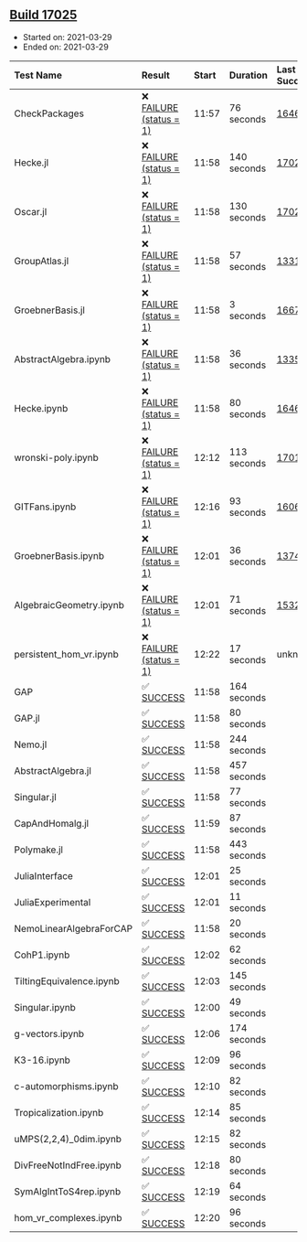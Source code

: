 ## [Build 17025](https://oscarci.mathematik.uni-kl.de/job/oscar/17025/)

* Started on: 2021-03-29
* Ended on: 2021-03-29

| Test Name    | Result | Start | Duration | Last Success | First Failure |
|:-------------|:-------|:------|:---------|:-------------|:--------------|
| CheckPackages | ❌ [FAILURE (status = 1)](https://oscarci.mathematik.uni-kl.de/job/oscar/17025/artifact/logs/build-17025/CheckPackages.log) | 11:57 | 76 seconds | [16463](https://oscarci.mathematik.uni-kl.de/job/oscar/16463/) | [16464](https://oscarci.mathematik.uni-kl.de/job/oscar/16464/) |
| Hecke.jl | ❌ [FAILURE (status = 1)](https://oscarci.mathematik.uni-kl.de/job/oscar/17025/artifact/logs/build-17025/Hecke.jl.log) | 11:58 | 140 seconds | [17022](https://oscarci.mathematik.uni-kl.de/job/oscar/17022/) | [17023](https://oscarci.mathematik.uni-kl.de/job/oscar/17023/) |
| Oscar.jl | ❌ [FAILURE (status = 1)](https://oscarci.mathematik.uni-kl.de/job/oscar/17025/artifact/logs/build-17025/Oscar.jl.log) | 11:58 | 130 seconds | [17022](https://oscarci.mathematik.uni-kl.de/job/oscar/17022/) | [17023](https://oscarci.mathematik.uni-kl.de/job/oscar/17023/) |
| GroupAtlas.jl | ❌ [FAILURE (status = 1)](https://oscarci.mathematik.uni-kl.de/job/oscar/17025/artifact/logs/build-17025/GroupAtlas.jl.log) | 11:58 | 57 seconds | [13311](https://oscarci.mathematik.uni-kl.de/job/oscar/13311/) | [13312](https://oscarci.mathematik.uni-kl.de/job/oscar/13312/) |
| GroebnerBasis.jl | ❌ [FAILURE (status = 1)](https://oscarci.mathematik.uni-kl.de/job/oscar/17025/artifact/logs/build-17025/GroebnerBasis.jl.log) | 11:58 | 3 seconds | [16676](https://oscarci.mathematik.uni-kl.de/job/oscar/16676/) | [16677](https://oscarci.mathematik.uni-kl.de/job/oscar/16677/) |
| AbstractAlgebra.ipynb | ❌ [FAILURE (status = 1)](https://oscarci.mathematik.uni-kl.de/job/oscar/17025/artifact/logs/build-17025/AbstractAlgebra.ipynb.log) | 11:58 | 36 seconds | [13355](https://oscarci.mathematik.uni-kl.de/job/oscar/13355/) | [13356](https://oscarci.mathematik.uni-kl.de/job/oscar/13356/) |
| Hecke.ipynb | ❌ [FAILURE (status = 1)](https://oscarci.mathematik.uni-kl.de/job/oscar/17025/artifact/logs/build-17025/Hecke.ipynb.log) | 11:58 | 80 seconds | [16463](https://oscarci.mathematik.uni-kl.de/job/oscar/16463/) | [16464](https://oscarci.mathematik.uni-kl.de/job/oscar/16464/) |
| wronski-poly.ipynb | ❌ [FAILURE (status = 1)](https://oscarci.mathematik.uni-kl.de/job/oscar/17025/artifact/logs/build-17025/wronski-poly.ipynb.log) | 12:12 | 113 seconds | [17010](https://oscarci.mathematik.uni-kl.de/job/oscar/17010/) | [17011](https://oscarci.mathematik.uni-kl.de/job/oscar/17011/) |
| GITFans.ipynb | ❌ [FAILURE (status = 1)](https://oscarci.mathematik.uni-kl.de/job/oscar/17025/artifact/logs/build-17025/GITFans.ipynb.log) | 12:16 | 93 seconds | [16068](https://oscarci.mathematik.uni-kl.de/job/oscar/16068/) | [16069](https://oscarci.mathematik.uni-kl.de/job/oscar/16069/) |
| GroebnerBasis.ipynb | ❌ [FAILURE (status = 1)](https://oscarci.mathematik.uni-kl.de/job/oscar/17025/artifact/logs/build-17025/GroebnerBasis.ipynb.log) | 12:01 | 36 seconds | [13748](https://oscarci.mathematik.uni-kl.de/job/oscar/13748/) | [13749](https://oscarci.mathematik.uni-kl.de/job/oscar/13749/) |
| AlgebraicGeometry.ipynb | ❌ [FAILURE (status = 1)](https://oscarci.mathematik.uni-kl.de/job/oscar/17025/artifact/logs/build-17025/AlgebraicGeometry.ipynb.log) | 12:01 | 71 seconds | [15322](https://oscarci.mathematik.uni-kl.de/job/oscar/15322/) | [15323](https://oscarci.mathematik.uni-kl.de/job/oscar/15323/) |
| persistent_hom_vr.ipynb | ❌ [FAILURE (status = 1)](https://oscarci.mathematik.uni-kl.de/job/oscar/17025/artifact/logs/build-17025/persistent_hom_vr.ipynb.log) | 12:22 | 17 seconds | unknown | unknown |
| GAP | ✅ [SUCCESS](https://oscarci.mathematik.uni-kl.de/job/oscar/17025/artifact/logs/build-17025/GAP.log) | 11:58 | 164 seconds |  |  |
| GAP.jl | ✅ [SUCCESS](https://oscarci.mathematik.uni-kl.de/job/oscar/17025/artifact/logs/build-17025/GAP.jl.log) | 11:58 | 80 seconds |  |  |
| Nemo.jl | ✅ [SUCCESS](https://oscarci.mathematik.uni-kl.de/job/oscar/17025/artifact/logs/build-17025/Nemo.jl.log) | 11:58 | 244 seconds |  |  |
| AbstractAlgebra.jl | ✅ [SUCCESS](https://oscarci.mathematik.uni-kl.de/job/oscar/17025/artifact/logs/build-17025/AbstractAlgebra.jl.log) | 11:58 | 457 seconds |  |  |
| Singular.jl | ✅ [SUCCESS](https://oscarci.mathematik.uni-kl.de/job/oscar/17025/artifact/logs/build-17025/Singular.jl.log) | 11:58 | 77 seconds |  |  |
| CapAndHomalg.jl | ✅ [SUCCESS](https://oscarci.mathematik.uni-kl.de/job/oscar/17025/artifact/logs/build-17025/CapAndHomalg.jl.log) | 11:59 | 87 seconds |  |  |
| Polymake.jl | ✅ [SUCCESS](https://oscarci.mathematik.uni-kl.de/job/oscar/17025/artifact/logs/build-17025/Polymake.jl.log) | 11:58 | 443 seconds |  |  |
| JuliaInterface | ✅ [SUCCESS](https://oscarci.mathematik.uni-kl.de/job/oscar/17025/artifact/logs/build-17025/JuliaInterface.log) | 12:01 | 25 seconds |  |  |
| JuliaExperimental | ✅ [SUCCESS](https://oscarci.mathematik.uni-kl.de/job/oscar/17025/artifact/logs/build-17025/JuliaExperimental.log) | 12:01 | 11 seconds |  |  |
| NemoLinearAlgebraForCAP | ✅ [SUCCESS](https://oscarci.mathematik.uni-kl.de/job/oscar/17025/artifact/logs/build-17025/NemoLinearAlgebraForCAP.log) | 11:58 | 20 seconds |  |  |
| CohP1.ipynb | ✅ [SUCCESS](https://oscarci.mathematik.uni-kl.de/job/oscar/17025/artifact/logs/build-17025/CohP1.ipynb.log) | 12:02 | 62 seconds |  |  |
| TiltingEquivalence.ipynb | ✅ [SUCCESS](https://oscarci.mathematik.uni-kl.de/job/oscar/17025/artifact/logs/build-17025/TiltingEquivalence.ipynb.log) | 12:03 | 145 seconds |  |  |
| Singular.ipynb | ✅ [SUCCESS](https://oscarci.mathematik.uni-kl.de/job/oscar/17025/artifact/logs/build-17025/Singular.ipynb.log) | 12:00 | 49 seconds |  |  |
| g-vectors.ipynb | ✅ [SUCCESS](https://oscarci.mathematik.uni-kl.de/job/oscar/17025/artifact/logs/build-17025/g-vectors.ipynb.log) | 12:06 | 174 seconds |  |  |
| K3-16.ipynb | ✅ [SUCCESS](https://oscarci.mathematik.uni-kl.de/job/oscar/17025/artifact/logs/build-17025/K3-16.ipynb.log) | 12:09 | 96 seconds |  |  |
| c-automorphisms.ipynb | ✅ [SUCCESS](https://oscarci.mathematik.uni-kl.de/job/oscar/17025/artifact/logs/build-17025/c-automorphisms.ipynb.log) | 12:10 | 82 seconds |  |  |
| Tropicalization.ipynb | ✅ [SUCCESS](https://oscarci.mathematik.uni-kl.de/job/oscar/17025/artifact/logs/build-17025/Tropicalization.ipynb.log) | 12:14 | 85 seconds |  |  |
| uMPS(2,2,4)_0dim.ipynb | ✅ [SUCCESS](https://oscarci.mathematik.uni-kl.de/job/oscar/17025/artifact/logs/build-17025/uMPS-2-2-4-_0dim.ipynb.log) | 12:15 | 82 seconds |  |  |
| DivFreeNotIndFree.ipynb | ✅ [SUCCESS](https://oscarci.mathematik.uni-kl.de/job/oscar/17025/artifact/logs/build-17025/DivFreeNotIndFree.ipynb.log) | 12:18 | 80 seconds |  |  |
| SymAlgIntToS4rep.ipynb | ✅ [SUCCESS](https://oscarci.mathematik.uni-kl.de/job/oscar/17025/artifact/logs/build-17025/SymAlgIntToS4rep.ipynb.log) | 12:19 | 64 seconds |  |  |
| hom_vr_complexes.ipynb | ✅ [SUCCESS](https://oscarci.mathematik.uni-kl.de/job/oscar/17025/artifact/logs/build-17025/hom_vr_complexes.ipynb.log) | 12:20 | 96 seconds |  |  |
